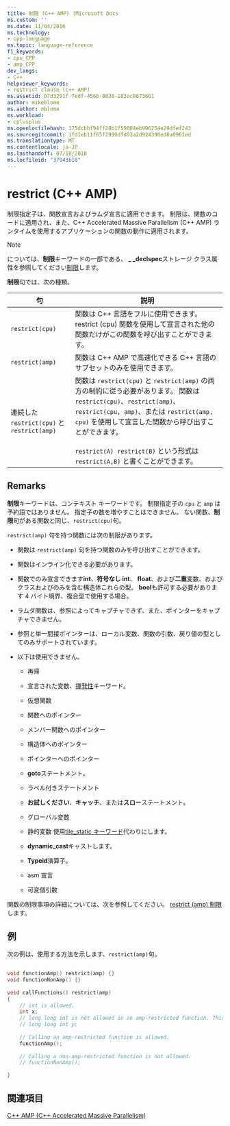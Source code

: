 ```yaml
---
title: 制限 (C++ AMP) |Microsoft Docs
ms.custom: ''
ms.date: 11/04/2016
ms.technology:
- cpp-language
ms.topic: language-reference
f1_keywords:
- cpu_CPP
- amp_CPP
dev_langs:
- C++
helpviewer_keywords:
- restrict clause (C++ AMP)
ms.assetid: 07d3291f-7edf-456b-8828-283ac8673661
author: mikeblome
ms.author: mblome
ms.workload:
- cplusplus
ms.openlocfilehash: 175dcbbf94ff28b1f59804eb996254e29dfef243
ms.sourcegitcommit: 1fd1eb11f65f2999dfd93a2d924390ed0a0901ed
ms.translationtype: MT
ms.contentlocale: ja-JP
ms.lasthandoff: 07/10/2018
ms.locfileid: "37943618"
---
```

# <a name="restrict-c-amp"></a>restrict (C++ AMP)
制限指定子は、関数宣言およびラムダ宣言に適用できます。 制限は、関数のコードに適用され、また、C++ Accelerated Massive Parallelism (C++ AMP) ランタイムを使用するアプリケーションの関数の動作に適用されます。  
  
> [!NOTE]
>  については、**制限**キーワードの一部である、 **_ _declspec**ストレージ クラス属性を参照してください[制限](../cpp/restrict.md)します。  
  
 **制限**句では、次の種類。  
  
|句|説明|  
|------------|-----------------|  
|`restrict(cpu)`|関数は C++ 言語をフルに使用できます。 restrict (cpu) 関数を使用して宣言された他の関数だけがこの関数を呼び出すことができます。|  
|`restrict(amp)`|関数は C++ AMP で高速化できる C++ 言語のサブセットのみを使用できます。|  
|連続した `restrict(cpu)` と `restrict(amp)`|関数は `restrict(cpu)` と `restrict(amp)` の両方の制約に従う必要があります。 関数は `restrict(cpu)`、`restrict(amp)`、`restrict(cpu, amp)`、または `restrict(amp, cpu)` を使用して宣言した関数から呼び出すことができます。<br /><br /> `restrict(A) restrict(B)` という形式は `restrict(A,B)` と書くことができます。|  
  
## <a name="remarks"></a>Remarks  
 **制限**キーワードは、コンテキスト キーワードです。 制限指定子の `cpu` と `amp` は予約語ではありません。 指定子の数を増やすことはできません。 ない関数、**制限**句がある関数と同じ、`restrict(cpu)`句。  
  
 `restrict(amp)` 句を持つ関数には次の制限があります。  
  
-   関数は `restrict(amp)` 句を持つ関数のみを呼び出すことができます。  
  
-   関数はインライン化できる必要があります。  
  
-   関数でのみ宣言できます**int**、**符号なし int**、 **float**、および**二重**変数、およびクラスおよびのみを含む構造体これらの型。 **bool**も許可する必要があります 4 バイト境界、複合型で使用する場合。  
  
-   ラムダ関数は、参照によってキャプチャできず、また、ポインターをキャプチャできません。  
  
-   参照と単一間接ポインターは、ローカル変数、関数の引数、戻り値の型としてのみサポートされています。  
  
-   以下は使用できません。  
  
    -   再帰  
  
    -   宣言された変数、[揮発性](../cpp/volatile-cpp.md)キーワード。  
  
    -   仮想関数  
  
    -   関数へのポインター  
  
    -   メンバー関数へのポインター  
  
    -   構造体へのポインター  
  
    -   ポインターへのポインター  
  
    -   **goto**ステートメント。  
  
    -   ラベル付きステートメント  
  
    -   **お試しください**、**キャッチ**、または**スロー**ステートメント。  
  
    -   グローバル変数  
  
    -   静的変数 使用[tile_static キーワード](../cpp/tile-static-keyword.md)代わりにします。  
  
    -   **dynamic_cast**キャストします。  
  
    -   **Typeid**演算子。  
  
    -   asm 宣言  
  
    -   可変個引数  
  
 関数の制限事項の詳細については、次を参照してください。 [restrict (amp) 制限](http://go.microsoft.com/fwlink/p/?LinkId=251089)します。  
  
## <a name="example"></a>例  
 次の例は、使用する方法を示します、`restrict(amp)`句。  
  
```cpp 
  
void functionAmp() restrict(amp) {}   
void functionNonAmp() {}   
  
void callFunctions() restrict(amp)   
{   
    // int is allowed.  
    int x;  
    // long long int is not allowed in an amp-restricted function. This generates a compiler error.  
    // long long int y;   
  
    // Calling an amp-restricted function is allowed.  
    functionAmp();   
  
    // Calling a non-amp-restricted function is not allowed.  
    // functionNonAmp();   
  
}  
```  
  
## <a name="see-also"></a>関連項目  
 [C++ AMP (C++ Accelerated Massive Parallelism)](../parallel/amp/cpp-amp-cpp-accelerated-massive-parallelism.md)